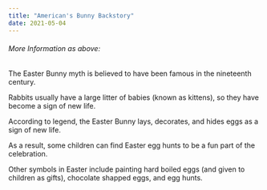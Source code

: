 ```yaml
---
title: "American's Bunny Backstory"
date: 2021-05-04
---
```

###### More Information as above:

The Easter Bunny myth is believed to have been famous in the nineteenth century.

Rabbits usually have a large litter of babies (known as kittens), so they have become a sign of new life.

According to legend, the Easter Bunny lays, decorates, and hides eggs as a sign of new life.

As a result, some children can find Easter egg hunts to be a fun part of the celebration.

Other symbols in Easter include painting hard boiled eggs (and given to children as gifts), chocolate shapped eggs, and egg hunts.
